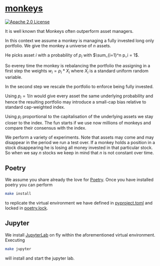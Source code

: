 # [monkeys](https://tschm.github.io/monkeys/book)

[![Apache 2.0 License](https://img.shields.io/badge/License-APACHEv2-brightgreen.svg)](https://github.com/tschm/monkeys/blob/main/LICENSE)

It is well known that Monkeys often outperform asset managers.

In this context we assume a monkey is managing a fully invested long only portfolio. 
We give the monkey a universe of $n$ assets. 

He picks asset $i$ with a probability of $p_i$
with $\sum_{i=1}^n p_i = 1$.

So everey time the monkey is rebalancing the portfolio the assigning in 
a first step the weights $w_i = p_i * X_i$ where $X_i$ is a standard uniform 
random variable.

In the second step we rescale the portfolio to enforce being fully invested.

Using $p_i=1/n$ would give every asset the same underlying probability
and hence the resulting portfolio may introduce a small-cap bias relative
to standard cap-weighted index.

Using $p_i$ proportional to the capitalisation of the underlying assets 
we stay closer to the index. The fun starts if we use now millions of monkeys
and compare their consensus with the index.

We perform a variety of experiments. Note that assets may come and may disappear
in the period we run a test over. If a monkey holds a position in a stock
disappearing he is losing all money invested in that particular stock.
So when we say $n$ stocks we keep in mind that $n$ is not constant over time.


## Poetry

We assume you share already the love for [Poetry](https://python-poetry.org).
Once you have installed poetry you can perform

```bash
make install
```

to replicate the virtual environment we have defined in [pyproject.toml](pyproject.toml)
and locked in [poetry.lock](poetry.lock).

## Jupyter

We install [JupyterLab](https://jupyter.org) on fly within the aforementioned
virtual environment. Executing

```bash
make jupyter
```

will install and start the jupyter lab.
